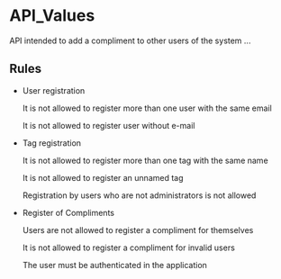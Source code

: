 # API_Values

   API intended to add a compliment to other users of the system ...
   
## Rules

- User registration
    
    It is not allowed to register more than one user with the same email

    It is not allowed to register user without e-mail
    
- Tag registration

    It is not allowed to register more than one tag with the same name

    It is not allowed to register an unnamed tag

    Registration by users who are not administrators is not allowed

- Register of Compliments
    
    Users are not allowed to register a compliment for themselves

    It is not allowed to register a compliment for invalid users

    The user must be authenticated in the application
    
